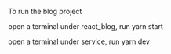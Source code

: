 To run the blog project

open a terminal under react_blog, run yarn start

open a terminal under service, run yarn dev